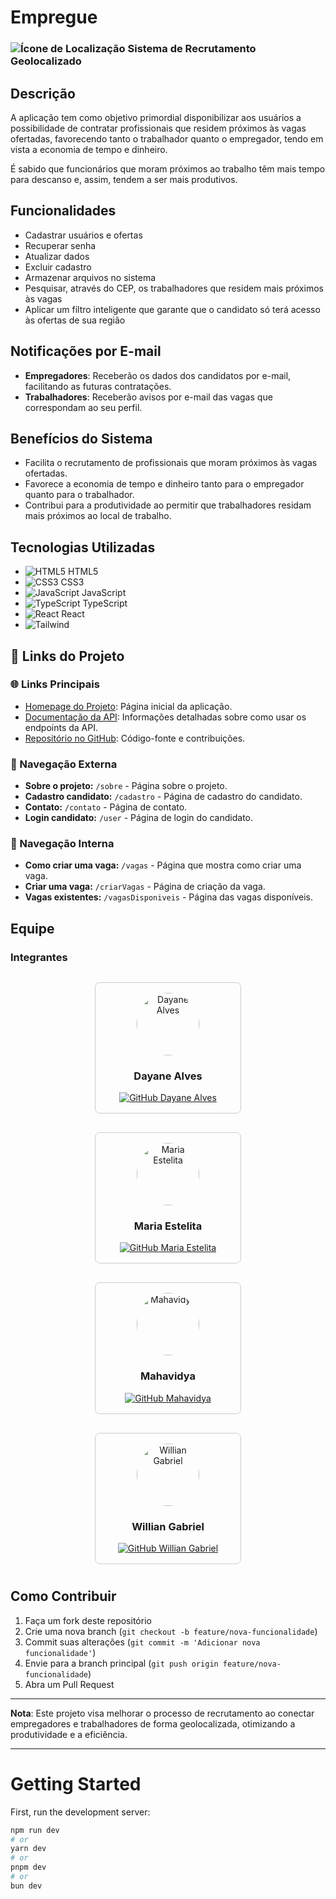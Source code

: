 # Empregue

### ![Ícone de Localização](https://img.icons8.com/ios-filled/20/FF0000/marker.png) Sistema de Recrutamento Geolocalizado

## Descrição

A aplicação tem como objetivo primordial disponibilizar aos usuários a possibilidade de contratar profissionais que residem próximos às vagas ofertadas, favorecendo tanto o trabalhador quanto o empregador, tendo em vista a economia de tempo e dinheiro.

É sabido que funcionários que moram próximos ao trabalho têm mais tempo para descanso e, assim, tendem a ser mais produtivos.

## Funcionalidades

- Cadastrar usuários e ofertas
- Recuperar senha
- Atualizar dados
- Excluir cadastro
- Armazenar arquivos no sistema
- Pesquisar, através do CEP, os trabalhadores que residem mais próximos às vagas
- Aplicar um filtro inteligente que garante que o candidato só terá acesso às ofertas de sua região

## Notificações por E-mail

- **Empregadores**: Receberão os dados dos candidatos por e-mail, facilitando as futuras contratações.
- **Trabalhadores**: Receberão avisos por e-mail das vagas que correspondam ao seu perfil.

## Benefícios do Sistema

- Facilita o recrutamento de profissionais que moram próximos às vagas ofertadas.
- Favorece a economia de tempo e dinheiro tanto para o empregador quanto para o trabalhador.
- Contribui para a produtividade ao permitir que trabalhadores residam mais próximos ao local de trabalho.

## Tecnologias Utilizadas

- ![HTML5](https://img.icons8.com/color/20/000000/html-5.png) HTML5
- ![CSS3](https://img.icons8.com/color/20/000000/css3.png) CSS3
- ![JavaScript](https://img.icons8.com/color/20/000000/javascript.png) JavaScript
- ![TypeScript](https://img.icons8.com/color/20/000000/typescript.png) TypeScript
- ![React](https://img.icons8.com/color/20/000000/react-native.png) React
- ![Tailwind](https://img.shields.io/badge/Tailwind_CSS-38B2AC?style=flat&logo=tailwind-css&logoColor=white)

## 🔗 Links do Projeto

### 🌐 Links Principais
- [Homepage do Projeto](http://localhost:3000): Página inicial da aplicação.
- [Documentação da API](https://viacep.com.br/): Informações detalhadas sobre como usar os endpoints da API.
- [Repositório no GitHub](https://github.com/softexrecifepe/PI-RE9-TURMA-09-EQUIPE-05/tree/develop): Código-fonte e contribuições.

### 🧭 Navegação Externa
- **Sobre o projeto:** `/sobre` - Página sobre o projeto.
- **Cadastro candidato:** `/cadastro` - Página de cadastro do candidato.
- **Contato:** `/contato` - Página de contato.
- **Login candidato:** `/user` - Página de login do candidato.

### 🧭 Navegação Interna
- **Como criar uma vaga:** `/vagas` - Página que mostra como criar uma vaga.
- **Criar uma vaga:** `/criarVagas` - Página de criação da vaga.
- **Vagas existentes:** `/vagasDisponiveis` - Página das vagas disponíveis.

## Equipe

### Integrantes

<div style="display: flex; flex-wrap: wrap; justify-content: center; gap: 10px; margin-top: 20px;">

<div style="border: 1px solid #ccc; border-radius: 8px; padding: 16px; text-align: center; width: 200px; margin: 10px;">
  <img src="caminho/para/imagem_dayane.jpg" alt="Dayane Alves" style="border-radius: 50%; width: 100px; height: 100px;" />
  <h3>Dayane Alves</h3>
  <a href="https://github.com/VidyaDesign" target="_blank">
    <img src="https://img.shields.io/badge/GitHub-000?style=for-the-badge&logo=github&logoColor=white" alt="GitHub Dayane Alves">
  </a>
</div>

<div style="border: 1px solid #ccc; border-radius: 8px; padding: 16px; text-align: center; width: 200px; margin: 10px;">
  <img src="caminho/para/imagem_estelita.jpg" alt="Maria Estelita" style="border-radius: 50%; width: 100px; height: 100px;" />
  <h3>Maria Estelita</h3>
  <a href="https://github.com/VidyaDesign" target="_blank">
    <img src="https://img.shields.io/badge/GitHub-000?style=for-the-badge&logo=github&logoColor=white" alt="GitHub Maria Estelita">
  </a>
</div>

<div style="border: 1px solid #ccc; border-radius: 8px; padding: 16px; text-align: center; width: 200px; margin: 10px;">
  <img src="https://github.com/settings/profile" alt="Mahavidya" style="border-radius: 50%; width: 100px; height: 100px;" />
  <h3>Mahavidya</h3>
  <a href="https://github.com/VidyaDesign" target="_blank">
    <img src="https://img.shields.io/badge/GitHub-000?style=for-the-badge&logo=github&logoColor=white" alt="GitHub Mahavidya">
  </a>
</div>

<div style="border: 1px solid #ccc; border-radius: 8px; padding: 16px; text-align: center; width: 200px; margin: 10px;">
  <img src="https://avatars.githubusercontent.com/u/102621293?v=4" alt="Willian Gabriel" style="border-radius: 50%; width: 100px; height: 100px;" />
  <h3>Willian Gabriel</h3>
  <a href="https://github.com/williangabriell" target="_blank">
    <img src="https://img.shields.io/badge/GitHub-000?style=for-the-badge&logo=github&logoColor=white" alt="GitHub Willian Gabriel">
  </a>
</div>

</div>


## Como Contribuir

1. Faça um fork deste repositório
2. Crie uma nova branch (`git checkout -b feature/nova-funcionalidade`)
3. Commit suas alterações (`git commit -m 'Adicionar nova funcionalidade'`)
4. Envie para a branch principal (`git push origin feature/nova-funcionalidade`)
5. Abra um Pull Request

---

**Nota**: Este projeto visa melhorar o processo de recrutamento ao conectar empregadores e trabalhadores de forma geolocalizada, otimizando a produtividade e a eficiência.

---

# Getting Started

First, run the development server:

```bash
npm run dev
# or
yarn dev
# or
pnpm dev
# or
bun dev

